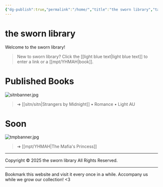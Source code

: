 ```yaml
---
{"dg-publish":true,"permalink":"/home/","title":"the sworn library","tags":["gardenEntry"]}
---
```


# the sworn library
Welcome to the sworn library!

> New to sworn library?
Click the [[light blue text\|light blue text]] to enter a link or a [[mpt/YHMAH\|book]].

# Published Books
![sitnbanner.jpg](/img/user/a%20storage/sitnbanner.jpg)
> ➔ [[sitn/sitn\|Strangers by Midnight]] • Romance • Light AU
# Soon
![tmpbanner.jpg](/img/user/a%20storage/tmpbanner.jpg)
>  ➔ [[mpt/YHMAH\|The Mafia's Princess]] 

---
Copyright © 2025 the sworn library
All Rights Reserved.

***

Bookmark this website and visit it every once in a while. Accompany us while we grow our collection! <3